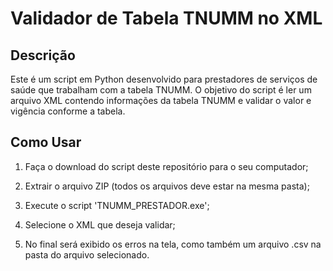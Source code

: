 # Validador de Tabela TNUMM no XML

## Descrição

Este é um script em Python desenvolvido para prestadores de serviços de saúde que trabalham com a tabela TNUMM.
O objetivo do script é ler um arquivo XML contendo informações da tabela TNUMM e validar o valor e vigência conforme a tabela.

## Como Usar

1. Faça o download do script deste repositório para o seu computador;
   
3. Extrair o arquivo ZIP (todos os arquivos deve estar na mesma pasta);

4. Execute o script 'TNUMM_PRESTADOR.exe';

5. Selecione o XML que deseja validar;

6. No final será exibido os erros na tela, como também um arquivo .csv na pasta do arquivo selecionado.



